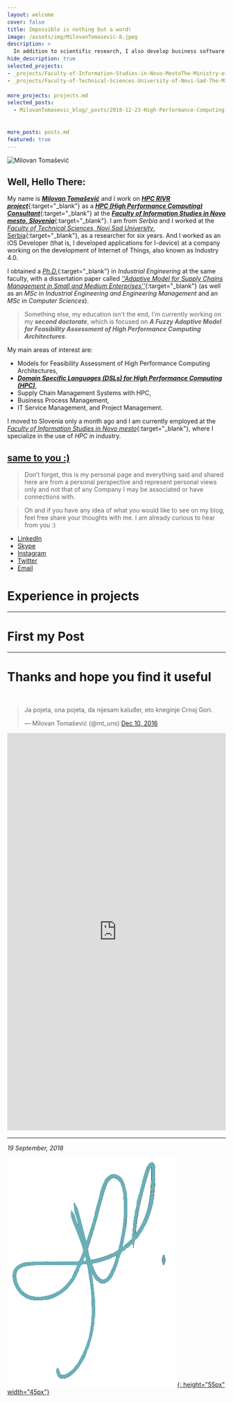 ```yaml
---
layout: welcome
cover: false
title: Impossible is nothing but a word!
image: /assets/img/MilovanTomasevic-8.jpeg
description: >
  In addition to scientific research, I also develop business software and websites with the aim of creating a new product or service that consumers will want.
hide_description: true
selected_projects:
- _projects/Faculty-of-Information-Studies-in-Novo-MestoThe-Ministry-of-Education-Science-and-Sport-Slovenia.md
- _projects/Faculty-of-Technical-Sciences-University-of-Novi-Sad-The-Ministry-of-Education-Science-and-Technological-Development-of-the-Republic-of-Serbia.md

more_projects: projects.md
selected_posts:
  - MilovanTomasevic_blog/_posts/2018-12-23-High-Performance-Computing-Center-in-Slovenia-HPC-RIVR.md


more_posts: posts.md
featured: true
---
```


<aside class="about related mt4 mb4" role="complementary">
<div class="author mt4">
  <img src="https://www.milovantomasevic.com/assets/icons/milovantomasevic.png" class="avatar photo u-photo" alt="Milovan Tomašević" property="image" width="120" height="120" loading="lazy" />
  <h2 class="page-title">Well, Hello There:</h2>
<div class="tip" markdown="1">


My name is [***Milovan Tomašević***](/resume/) and I work on [**_HPC RIVR project_**](MilovanTomasevic_blog/_posts/2018-12-23-High-Performance-Computing-Center-in-Slovenia-HPC-RIVR.md){:target="_blank"} as a [**_HPC (High Performance Computing) Consultant_**](https://www.fis.unm.si/si/o-fakulteti/sodelavci/strokovni-sodelavci/){:target="_blank"} at the [**_Faculty of Information Studies in Novo mesto, Slovenia_**](https://www.fis.unm.si/en/){:target="_blank"}. I am from _Serbia_ and I worked at the [_Faculty of Technical Sciences, Novi Sad University_, Serbia](http://www.ftn.uns.ac.rs/n1386094394/faculty-of-technical-sciences){:target="_blank"}, as a researcher for six years. And I worked as an iOS Developer (that is, I developed applications for I-device) at a company working on the development of Internet of Things, also known as Industry 4.0.

I obtained a [*Ph.D.*](courses/fis/PhDfis.html#1){:target="_blank"} in *Industrial Engineering* at the same faculty, with a dissertation paper called [*''Adaptive Model for Supply Chains Management in Small and Medium Enterprises''*](http://nardus.mpn.gov.rs/handle/123456789/9234){:target="_blank"} (as well as an *MSc* in *Industrial Engineering and Engineering Management* and an *MSc* in *Computer Sciences*).

> Something else, my education isn't the end, I'm currently working on my **_second doctorate_**, which is focused on **_A Fuzzy Adaptive Model for Feasibility Assessment of High Performance Computing Architectures_**.

My main areas of interest are:

*   Models for Feasibility Assessment of High Performance Computing Architectures,
*   **_[Domain Specific Languages (DSLs) for High Performance Computing (HPC)](/courses/#table-of-contents)_**,
*   Supply Chain Management Systems with HPC,
*   Business Process Management,
*   IT Service Management, and Project Management.

I moved to Slovenia only a month ago and I am currently employed at the [*Faculty of Information Studies in Novo mesto*](https://www.fis.unm.si/si/o-fakulteti/sodelavci/strokovni-sodelavci/){:target="_blank"}, where I specialize in the use of *HPC* in industry.

## [same to you :)]()

>Don’t forget, this is my personal page and everything said and shared here are from a personal perspective and represent personal views only and not that of any Company I may be associated or have connections with.

>Oh and if you have any idea of what you would like to see on my blog, feel free share your thoughts with me. I am already curious to hear from you :)


</div>

<div class="sidebar-social">
<ul>
  <li>
    <a href="https://www.linkedin.com/in/PhDMilovanTomasevic" title="LinkedIn" class="no-mark-external" target="_blank">
      <span class="icon-linkedin2"></span>
      <span class="sr-only">LinkedIn</span>
    </a>
  </li>
    <li>
    <a href="skype:tomas_ns?call" title="Skype" class="no-mark-external" target="_blank">
      <span class="icon-skype"></span>
      <span class="sr-only">Skype</span>
    </a>
  </li>
  <li>
    <a href="https://www.instagram.com/mt.fis/" title="Instagram" class="no-mark-external" target="_blank">
      <span class="icon-instagram"></span>
      <span class="sr-only">Instagram</span>
    </a>
  </li>
  <li>
    <a href="https://twitter.com/mt_uns" title="Twitter" class="no-mark-external" target="_blank">
      <span class="icon-twitter"></span>
      <span class="sr-only">Twitter</span>
    </a>
  </li> 
  <li>
    <a href="mailto:milovan.tomasevic@fis.unm.si" title="Email" class="no-mark-external" target="_blank">
      <span class="icon-mail"></span>
      <span class="sr-only">Email</span>
    </a>
  </li>   
</ul>
</div>
</div>
</aside>


# Experience in projects

<!--projects-->

---

# First my Post

<!--posts-->

---

# Thanks and hope you find it useful

<br>
<script async src="//platform.twitter.com/widgets.js" charset="utf-8"></script>
<blockquote class="twitter-tweet" data-lang="en"><p lang="en" dir="ltr">Ja pojeta, ona pojeta, da nijesam kaluđer, eto kneginje Crnoj Gori.</p>&mdash; Milovan Tomašević (@mt_uns) <a href="https://twitter.com/mt_uns/status/807723158581211136">Dec 10, 2016</a></blockquote>


<iframe src="https://www.linkedin.com/embed/feed/update/urn:li:share:6501775769000386560" allowfullscreen width="100%;" height="914" frameborder="0"></iframe>



<br>

---

<!--author-->

*19 September, 2018* <br>

[![Milovan Tomašević - Potpis](/assets/img/MilovanTomasevicPotpis.png){: height="55px" width="45px"}](/resume/)